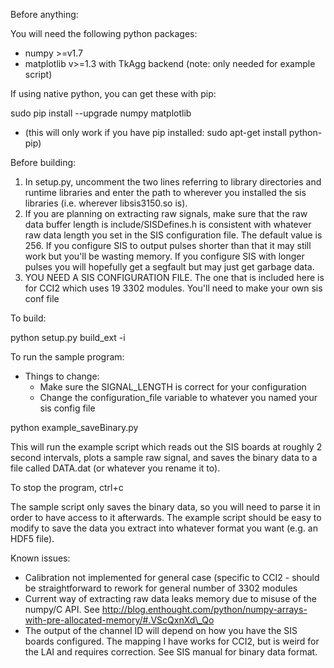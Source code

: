Before anything:

You will need the following python packages: 
- numpy >=v1.7
- matplotlib v>=1.3 with TkAgg backend (note: only needed for example script)

If using native python, you can get these with pip:

sudo pip install --upgrade numpy matplotlib
 - (this will only work if you have pip installed: sudo apt-get install python-pip)

Before building:

1. In setup.py, uncomment the two lines referring to library directories and
   runtime libraries and enter the path to wherever you installed the sis
   libraries (i.e. wherever libsis3150.so is).
2. If you are planning on extracting raw signals, make sure that the raw data
   buffer length is include/SISDefines.h is consistent with whatever raw data
   length you set in the SIS configuration file. The default value is 256. If
   you configure SIS to output pulses shorter than that it may still work but
   you'll be wasting memory. If you configure SIS with longer pulses you will
   hopefully get a segfault but may just get garbage data.
3. YOU NEED A SIS CONFIGURATION FILE. The one that is included here is for 
   CCI2 which uses 19 3302 modules. You'll need to make your own sis conf file

To build:

python setup.py build\_ext -i

To run the sample program:

 * Things to change:
   * Make sure the SIGNAL\_LENGTH is correct for your configuration
   * Change the configuration\_file variable to whatever you named your
     sis config file

python example\_saveBinary.py

This will run the example script which reads out the SIS boards at roughly 2
second intervals, plots a sample raw signal, and saves the binary data to a
file called DATA.dat (or whatever you rename it to).

To stop the program, ctrl+c

The sample script only saves the binary data, so you will need to parse it in
order to have access to it afterwards. The example script should be easy
to modify to save the data you extract into whatever format you want (e.g. an
HDF5 file).

Known issues:
 - Calibration not implemented for general case (specific to CCI2 - should be
   straightforward to rework for general number of 3302 modules
 - Current way of extracting raw data leaks memory due to misuse of the
   numpy/C API. See http://blog.enthought.com/python/numpy-arrays-with-pre-allocated-memory/#.VScQxnXd\_Qo
 - The output of the channel ID will depend on how you have the SIS boards
   configured. The mapping I have works for CCI2, but is weird for the LAI and
   requires correction. See SIS manual for binary data format.
